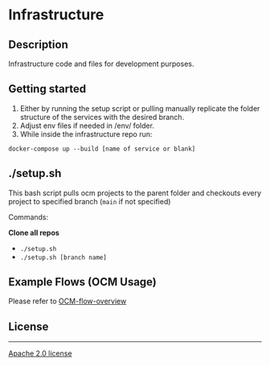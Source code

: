 # Infrastructure


## Description

Infrastructure code and files for development purposes.

## Getting started

1. Either by running the setup script or pulling manually replicate the folder structure of the services with the desired branch.
2. Adjust env files if needed in /env/ folder.
3. While inside the infrastructure repo run:
```
docker-compose up --build [name of service or blank]
```

## ./setup.sh

This bash script pulls ocm projects to the parent folder and checkouts every project to specified branch (`main` if not specified) 

Commands:

**Clone all repos**
- `./setup.sh`
- `./setup.sh [branch name]`



## Example Flows (OCM Usage)

Please refer to [OCM-flow-overview](ocm-flow-overview.md)

## License
<hr/>

[Apache 2.0 license](LICENSE)

